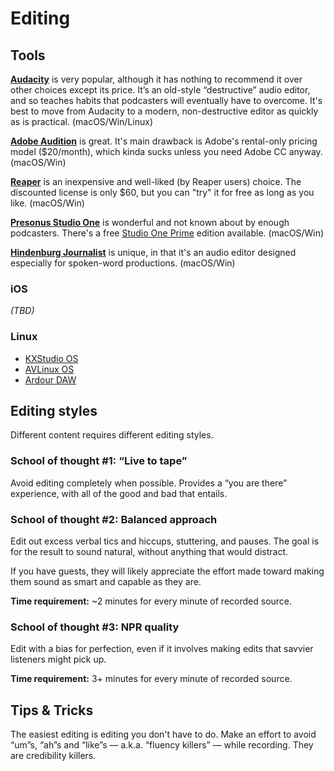 Editing
=======

## Tools

**[Audacity](http://www.audacityteam.org/)** is very popular, although it has nothing to recommend it over other choices except its price. It’s an old-style “destructive” audio editor, and so teaches habits that podcasters will eventually have to overcome. It's best to move from Audacity to a modern, non-destructive editor as quickly as is practical. (macOS/Win/Linux)

**[Adobe Audition](http://www.adobe.com/products/audition.html)** is great. It's main drawback is Adobe's rental-only pricing model ($20/month), which kinda sucks unless you need Adobe CC anyway. (macOS/Win)

**[Reaper](http://www.reaper.fm/)** is an inexpensive and well-liked (by Reaper users) choice. The discounted license is only $60, but you can "try" it for free as long as you like. (macOS/Win)

**[Presonus Studio One](http://studioone.presonus.com/)** is wonderful and not known about by enough podcasters. There's a free [Studio One Prime](https://shop.presonus.com/products/studio-one-prods/Studio-One-3-Prime) edition available. (macOS/Win)

**[Hindenburg Journalist](http://hindenburg.com/products/hindenburg-journalist)** is unique, in that it's an audio editor designed especially for spoken-word productions. (macOS/Win)

### iOS

*(TBD)*

### Linux

* [KXStudio OS](http://kxstudio.linuxaudio.org/)
* [AVLinux OS](http://www.bandshed.net/AVLinux.html/)
* [Ardour DAW](http://ardour.org/)


## Editing styles

Different content requires different editing styles.

### School of thought #1: “Live to tape”

Avoid editing completely when possible.  Provides a “you are there” experience, with all of the good and bad that entails.

### School of thought #2: Balanced approach

Edit out excess verbal tics and hiccups, stuttering, and pauses.  The goal is for the result to sound natural, without anything that would distract.

If you have guests, they will likely appreciate the effort made toward making them sound as smart and capable as they are.

**Time requirement:** ~2 minutes for every minute of recorded source.

### School of thought #3: NPR quality

Edit with a bias for perfection, even if it involves making edits that savvier listeners might pick up.

**Time requirement:** 3+ minutes for every minute of recorded source.

## Tips & Tricks

The easiest editing is editing you don't have to do.  Make an effort to avoid “um”s, “ah”s and “like”s — a.k.a. “fluency killers” — while recording.  They are credibility killers.


